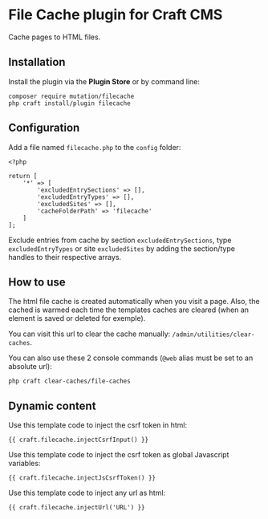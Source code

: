 # File Cache plugin for Craft CMS

Cache pages to HTML files.

## Installation

Install the plugin via the **Plugin Store** or by command line:
```
composer require mutation/filecache
php craft install/plugin filecache
```

## Configuration

Add a file named `filecache.php` to the `config` folder:

```
<?php

return [
	'*' => [
		'excludedEntrySections' => [],
		'excludedEntryTypes' => [],
		'excludedSites' => [],
		'cacheFolderPath' => 'filecache'
	]
];

```

Exclude entries from cache by section `excludedEntrySections`, type `excludedEntryTypes` or site `excludedSites` by adding the section/type handles to their respective arrays.

## How to use

The html file cache is created automatically when you visit a page. Also, the cached is warmed each time the templates caches are cleared (when an element is saved or deleted for exemple).

You can visit this url to clear the cache manually: `/admin/utilities/clear-caches`.

You can also use these 2 console commands (`@web` alias must be set to an absolute url):
```
php craft clear-caches/file-caches
```

## Dynamic content

Use this template code to inject the csrf token in html:

```
{{ craft.filecache.injectCsrfInput() }}
```

Use this template code to inject the csrf token as global Javascript variables:

```
{{ craft.filecache.injectJsCsrfToken() }}
```

Use this template code to inject any url as html:

```
{{ craft.filecache.injectUrl('URL') }}
```
